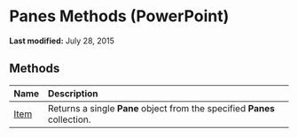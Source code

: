 
# Panes Methods (PowerPoint)

 **Last modified:** July 28, 2015


## Methods



|**Name**|**Description**|
|:-----|:-----|
| [Item](5e2f98d3-1d77-2965-cefd-9d53fcc782ce.md)|Returns a single  **Pane** object from the specified **Panes** collection.|
